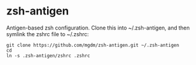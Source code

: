 zsh-antigen
===========

Antigen-based zsh configuration. Clone this into ~/.zsh-antigen, and then symlink the zshrc file to ~/.zshrc:

```
git clone https://github.com/mgdm/zsh-antigen.git ~/.zsh-antigen
cd
ln -s .zsh-antigen/zshrc .zshrc
```

